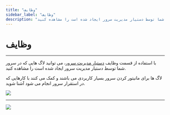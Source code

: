 ```yaml
---
title: "وظایف"
sidebar_label: "وظایف"
description: "با استفاده از قسمت وظایف، می توانید لاگ هایی که در سرور شما توسط دستیار مدیریت سرور ایجاد شده است را مشاهده کنید."
---
```


# وظایف
---

با استفاده از قسمت وظایف [دستیار مدیریت سرور](https://chabokan.net/server-assistant/)، می توانید لاگ هایی که در سرور شما توسط دستیار مدیریت سرور ایجاد شده است را مشاهده کنید.

لاگ ها برای مانیتور کردن سرور بسیار کاربردی می باشند و کمک می کنند با کارهایی که در استقرار سرور انجام می شود آشنا شوید.

![](https://s1.chabokan.net/docs/images/server-assistance-jobs.jpg)

---
<a href="https://hub.chabokan.net/fa/servers/create/" ><img src="https://s1.chabokan.net/docs/images/server-assistance-banner.jpg" /></a>
